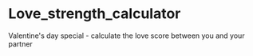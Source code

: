 # Love_strength_calculator
Valentine's day special - calculate the love score between you and your partner

